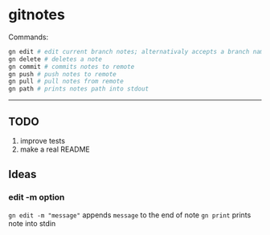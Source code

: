 # gitnotes

Commands:

```bash
gn edit # edit current branch notes; alternativaly accepts a branch name
gn delete # deletes a note
gn commit # commits notes to remote
gn push # push notes to remote
gn pull # pull notes from remote
gn path # prints notes path into stdout
```

---

## TODO

1. improve tests
2. make a real README

## Ideas

### edit -m option

`gn edit -m "message"` appends `message` to the end of note
`gn print` prints note into stdin
